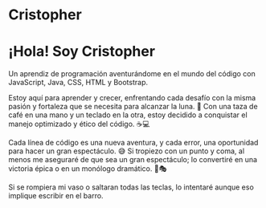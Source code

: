 # Cristopher

# ¡Hola! Soy Cristopher

Un aprendiz de programación aventurándome en el mundo del código con JavaScript, Java, CSS, HTML y Bootstrap.

Estoy aquí para aprender y crecer, enfrentando cada desafío con la misma pasión y fortaleza que se necesita para alcanzar la luna. 🌙 Con una taza de café en una mano y un teclado en la otra, estoy decidido a conquistar el manejo optimizado y ético del código. ☕💻

Cada línea de código es una nueva aventura, y cada error, una oportunidad para hacer un gran espectáculo. 😅 Si tropiezo con un punto y coma, al menos me aseguraré de que sea un gran espectáculo; lo convertiré en una victoria épica o en un monólogo dramático. 💃🎭

Si se rompiera mi vaso o saltaran todas las teclas, lo intentaré aunque eso implique escribir en el barro.

